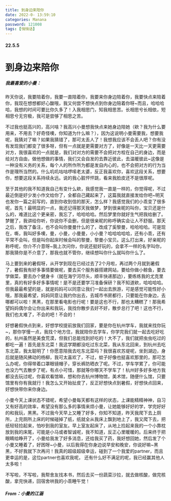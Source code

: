 ```yaml
---
title: 到身边来陪你
date: 2022-0- 13:59:10
categories: Manana
password: 121008 
tags: [悄悄话]
---
```


#### 22.5.5

# 到身边来陪你

##### 我最喜爱的小曼：

昨天你说，我要陪着你，我要一直陪着你，我要来你身边陪着你，我要快点来陪着你，我现在想想都好心酸哦，我又何尝不想快点到你身边陪着你呀~而且，哈哈哈哈，我想的时间可要比你久多了！入我相思门，知我相思苦。长相思兮长相依，短相思兮无穷极，我可是尝够了相思之苦。

不过我也挺高兴的，高兴啥？我高兴小曼想我快点来她身边陪她（欸？我为什么要用来，不用去？好奇怪噢，你知道为什么嘛？），因为这说明小曼需要我，想要我呢，我猜对了嘛？如果我猜错了，那可太丢人了！我想我应该不会丢人吧？你有没有发现我们都变了很多呀，但有一点就是更需要对方了，好像是一天比一天更需要对方，我很喜欢的一点就是，我们对对方的需要不会把对方栓在自己的身边，而是给对方自由，做他想做的事情，我们又会自发的去靠近彼此，去温暖彼此~这像是一种没有义务的关系，每个人的所作所为都是发自内心的，也不会把对方的行为当作是理所当然的。什么叽叽咕咕啰嗦老太婆，反正我喜欢你，喜欢这段关系，想要你，想要这段关系持续永远。说的我心脏怦怦跳，看来我脸皮还不是很厚呢。

至于其他的我不知道我自己有变什么欸，我感觉我一直是一样的，你觉得呢，不过最近倒是好少发小作文给你了，全都自己藏起来了，这篇我就直接发给你吧~明天也发你一篇之前写的，直到你收到信的那天，怎么样？我感觉我们的小乖变了很多呢，首先！最明显的一点，我还记得那天我做梦，梦到很亲昵的叫你，宝贝还是什么的，难道比这个更亲密，我忘了，哈哈哈哈。然后梦里你就好生气把我给删了。梦醒了，我讲给你听，你说你不会删，但是很亲昵的称呼确实会让人不舒服。那天之后，我改了备注，也不会叫你曼曼什么的了，改成了奚黎曼，哈哈哈哈。可是现在，嘶，我叫好多噢，曼，小曼，小曼曼，小小曼？哈哈哈哈哈，还有小乖，还有平常不会叫，但是叫你起床时候会叫的黎曼，黎曼小宝贝。这么打出来，好亲昵的称呼呢，你介不介意呀~我上次问你，你说还挺好玩的，会拿不一样的名字叫你，那我猜你是不介意了，那我也就不管你，继续想叫你什么就叫你什么了。

马上要到来的暑假呀，从开学到现在已经过去了2个月啦，再过两个月就到暑假了，暑假我有好多事情要做呢，要去买个服务器搭建网站，要给你做小鲸鱼，要去学做菜，要去办个健身卡（就在海宁河尽头，顺丰快递那边），要练练我的尤克里里，真的有好多好多事情呢！是不是还要学习准备保研？我不知道欸，哈哈哈哈。但我最最希望的是，就是妈妈可以同意让我们一起出去旅游，可是感觉可能性好小哦，那我最希望，妈妈同意让我约你出去，去城市书房都行，只要能在你身边，去哪都可以啦！黑黑，在那里看电影也行呢！要是这也不行，那也太糟糕了！那我希望妈妈偶尔会让你出来和我玩，我找你散步去好不好，散步总行了吧！这也不行， 我们也太难了，不会的吧！不会的！

好想暑假快点到来，好想学校提前放我们回家，要是你在杭州学车，我就来找你玩~，那你学慢一点，我找个地方住，我就陪你去学车，你学完我们就一起去吃好吃的，杭州虽然是美食荒漠，但我们总能找到好吃的！大不了，我们就把虫虫吃过的都吃一遍！首先是东北菜！我这学期都没吃过东北菜，我从东北回来，到杭州去吃东北菜，我太聪明了！你愿意陪我去吃东北菜吗？我很喜欢苏堤呢，坐到湖边，身后就是随风拂动的杨柳，我可太喜欢了，不过，蚊子好像也挺喜欢那里的，那可怎么办呢，你得带着口罩眼镜帽子，穿长裤防晒衣了呢。不过，学车学累了，你可能也没力气去散步了呢，有点小可惜，那就等你哪天不学车了！杭州好多好多地方我都没去玩过呢，你喜欢看馆嘛，想和你去杭州博物馆，美术馆，随便什么馆，只要馆里有你有我就行！我怎么又开始扯皮了，反正好想快点到暑假，好想快点回来，好想快带你来你身边。

小曼今天上课状态不错呢，希望小曼每天都有这样的状态，上课能精精神神，自习又有好高的效率，希望没有那么多的事情来烦小曼，让她能够好好的学，学完好好的和我玩，黑黑。不过我今天早上又睡了好多，你知不知道，昨天我爬下去上厕所，上完厕所上床的时候碰掉了纸，纸就全从我床上飘到地上了，我又爬下去，把纸轻轻捡起来，怕吵到我的室友。早上室友起床了，从地上捡起来我的一个小靠枕放到我的床尾，可能是小马或者智诚呢，我不知道，反正心里暖暖的。后来终于把眼睛给睁开了，小曼给我发了好多消息，还给我买了药，我好想回她，然后发了个小曼又睡着了，好困呀~小曼，以后我得在你身边说早安和晚安，你说好嘛~黑黑，不好我就下次再问！我真的超级超级幸运，碰到了一个我爱的partner，而且更幸运的是，这位partner也喜欢我呢， 还有什么好不满足的呢，我已经赢其他人太多啦！

不写啦，不写啦，我帮舍友找本书，然后去买一份蔬菜沙拉，就去做核酸，做完核酸，拿完快递，回宿舍哄我的小乖睡午觉！

##### From：小曼的江涵

